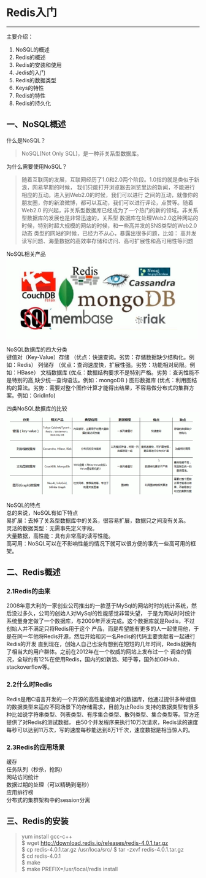 # Redis入门
***
主要介绍：
1. NoSQL的概述
2. Redis的概述
3. Redis的安装和使用
4. Jedis的入门
5. Redis的数据类型
6. Keys的特性
7. Redis的特性
8. Redis的持久化


## 一、NoSQL概述
什么是NoSQL？  
>NoSQL(Not Only SQL)，是一种非关系型数据库。
  
为什么需要使用NoSQL？
>随着互联网的发展，互联网经历了1.0和2.0两个阶段。1.0指的就是类似于新浪，网易早期的时候，
我们只能打开浏览器去浏览里边的新闻，不能进行相应的互动。进入到Web2.0的时候，我们可以进行
之间的互动，就像你的朋友圈，你的新浪微博，都可以互动，我们可以进行评论，点赞等。随着Web2.0
的兴起，非关系型数据库已经成为了一个热门的新的领域。非关系型数据库的发展也是非常迅速的，关系型
数据库在处理Web2.0这种网站的时候，特别时超大规模的网站的时候，和一些高并发的SNS类型的Web2.0动态
类型的网站的时候，已经力不从心，暴露出很多问题，比如：
高并发读写问题、海量数据的高效率存储和访问、高可扩展性和高可用性等问题

NoSQL相关产品  
![](../images/redis/redis-nosql.png)

NoSQL数据库的四大分类  
键值对（Key-Value）存储  （优点：快速查询。劣势：存储数据缺少结构化。例如：Redis）
列储存  （优点：查询速度快，扩展性强。劣势：功能相对局限。例如：HBase）
文档数据库  (优点：数据结构要求不是特别严格。劣势：查询性能不是特别的高,缺少统一查询语法。例如：mongoDB )
图形数据库  (优点：利用图结构的算法。劣势：需要对整个图作计算才能得出结果，不容易做分布式的集群方案。例如：GridInfo)

四类NoSQL数据库的比较
![](../images/redis/redis-nosql2.png)

NoSQL的特点  
总的来说，NoSQL有如下特点  
易扩展：去掉了关系型数据库中的关系，很容易扩展，数据只之间没有关系。  
灵活的数据类型：无需事先定义字段。  
大量数据，高性能：具有非常高的读写性能。  
高可用：NoSQL可以在不影响性能的情况下就可以很方便的事先一些高可用的框架。  

## 二、Redis概述
### 2.1Redis的由来
2008年意大利的一家创业公司推出的一款基于MySql的网站时时的统计系统，然后没过多久，公司的创始人对MySql的性能感觉非常失望，
于是为网站时时统计系统量身定做了一个数据库，与2009年开发完成。这个数据库就是Redis，不过创始人并不满足只将Redis用于这个
产品，而是希望能有更多的人一起使用他，于是在同一年他将Redis开源，然后开始和另一名Redis的代码主要贡献者一起进行Redis的开发
直到现在，创始人自己也没有想到在短短的几年时间，Redis就拥有了相当大的用户群体。之前在2012年在一个权威的网站上发布过一个
调查的情况，全球约有12%在使用Redis，国内的如新浪、知乎等，国外如GitHub、stackoverflow等。

### 2.2什么时Redis
Redis是用C语言开发的一个开源的高性能键值对的数据库，他通过提供多种键值的数据类型来适应不同场景下的存储需求，目前为止Redis
支持的数据类型有很多种比如说字符串类型、列表类型、有序集合类型、散列类型、集合类型等。官方还提供了对Redis的测试数据，
由50个并发程序来执行10万次请求，Redis读的速度每秒可以达到11万次，写的速度每秒能达到8万1千次，速度数据是相当惊人的。

### 2.3Redis的应用场景
缓存  
任务队列（秒杀，抢购）  
网站访问统计  
数据过期的处理（可以精确到毫秒）  
应用排行榜  
分布式的集群架构中的session分离  

## 三、Redis的安装
>yum install gcc-c++  
$ wget http://download.redis.io/releases/redis-4.0.1.tar.gz  
$ cp redis-4.0.1.tar.gz /usr/loca/src/
$ tar -zxvf redis-4.0.1.tar.gz  
$ cd redis-4.0.1  
$ make  
$ make PREFIX=/usr/local/redis install
